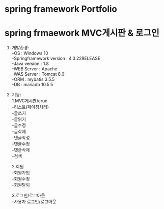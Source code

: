 # spring framework Portfolio
# spring frmaework MVC게시판 & 로그인

1. 개발환경: </br>
-OS : Windows 10</br>
-Springframework version : 4.3.22RELEASE</br>
-Java version : 1.8</br>
-WEB Server : Apache</br>
-WAS Server : Tomcat 8.0</br>
-ORM : mybatis 3.5.5</br>
-DB : mariadb 10.5.5</br>

2. 기능: </br>
   1.MVC게시판/crud  </br>
  -리스트(페이징처리) </br>
  -글쓰기  </br>
  -글읽기  </br>
  -글수정  </br>
  -글삭제  </br>
  -댓글작성  </br>
  -댓글수정  </br>
  -댓글삭제  </br>
  -검색  </br>
  
   2.회원  </br>
  -회원가입  </br>
  -회원수정  </br>
  -회원탈퇴  </br>
  
   3.로그인/로그아웃  </br>
  -사용자 로그인/로그아웃  </br>
  
   

